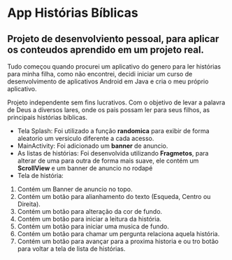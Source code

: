 # App Histórias Bíblicas

## Projeto de desenvolviento pessoal, para aplicar os conteudos aprendido em um projeto real.
Tudo começou quando procurei um aplicativo do genero para ler histórias para minha filha, como não encontrei, decidi iniciar um curso de desenvolvimento de aplicativos Android em Java e cria o meu próprio aplicativo.

Projeto independente sem fins lucrativos.
Com o objetivo de levar a palavra de Deus a diversos lares, onde os pais possam ler para seus filhos,
as principais histórias bíblicas.

- Tela Splash: Foi utilizado a função **randomica** para exibir de forma aleatorio um versiculo diferente a cada acesso.
- MainActivity: Foi adicionado um **banner** de anuncio. 
- As listas de histórias: Foi desenvolvida utilizando **Fragmetos**, para alterar de uma para outra de forma mais suave, ele contém um **ScrollView** e um banner de anuncio no rodapé
- Tela de história: 
1. Contém um Banner de anuncio no topo.
2. Contém um botão para alianhamento do texto (Esqueda, Centro ou Direita).
3. Contém um botão para alteração da cor de fundo.
4. Contém um botão para iniciar a leitura da história.
5. Contém um botão para iniciar uma musica de fundo.
6. Contém um botão para chamar um pergunta relaciona aquela história.
7. Contém um botão para avançar para a proxima historia e ou tro botão para voltar a tela de lista de histórias.



